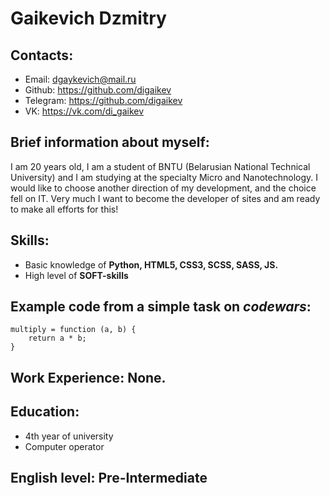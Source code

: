 # Gaikevich Dzmitry

## Contacts: 
* Email: dgaykevich@mail.ru 
* Github: https://github.com/digaikev 
* Telegram: https://github.com/digaikev 
* VK: https://vk.com/di_gaikev

## Brief information about myself:
I am 20 years old, I am a student of BNTU (Belarusian National Technical University) and I am studying at the specialty Micro and Nanotechnology. I would like to choose another direction of my development, and the choice fell on IT. Very much I want to become the developer of sites and am ready to make all efforts for this!

## Skills:
* Basic knowledge of **Python, HTML5, CSS3, SCSS, SASS, JS.** 
* High level of **SOFT-skills**

## Example code from a simple task on *codewars*:
```
multiply = function (a, b) {
    return a * b;
}
```

## Work Experience: **None**.

## Education: 
* 4th year of university
* Computer operator

## English level: **Pre-Intermediate**